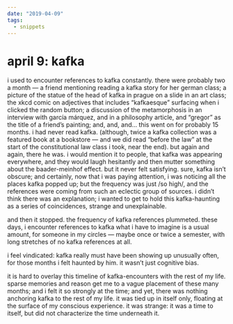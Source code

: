 ```yaml
---
date: "2019-04-09"
tags:
  - snippets
---
```

# april 9: kafka

i used to encounter references to kafka constantly. there were probably two a month — a friend mentioning reading a kafka story for her german class; a picture of the statue of the head of kafka in prague on a slide in an art class; the xkcd comic on adjectives that includes “kafkaesque” surfacing when i clicked the random button; a discussion of the metamorphosis in an interview with garcía márquez, and in a philosophy article, and “gregor” as the title of a friend’s painting; and, and, and…
this went on for probably 15 months. i had never read kafka. (although, twice a kafka collection was a featured book at a bookstore — and we did read “before the law” at the start of the constitutional law class i took, near the end). but again and again, there he was. i would mention it to people, that kafka was appearing everywhere, and they would laugh hesitantly and then mutter something about the baader-meinhof effect. but it never felt satisfying. sure, kafka isn’t obscure; and certainly, now that i was paying attention, i was noticing all the places kafka popped up; but the frequency was just /so high/, and the references were coming from such an eclectic group of sources. i didn’t think there was an explanation; i wanted to get to hold this kafka-haunting as a series of coincidences, strange and unexplainable.

and then it stopped. the frequency of kafka references plummeted. these days, i encounter references to kafka what i have to imagine is a usual amount, for someone in my circles — maybe once or twice a semester, with long stretches of no kafka references at all.

 i feel vindicated: kafka really must have been showing up unusually often, for those months i felt haunted by him. it wasn’t just cognitive bias.

it is hard to overlay this timeline of kafka-encounters with the rest of my life. sparse memories and reason get me to a vague placement of these many months; and i felt it so strongly at the time; and yet, there was nothing anchoring kafka to the rest of my life. it was tied up in itself only, floating at the surface of my conscious experience. it was strange: it was a time to itself, but did not characterize the time underneath it.
